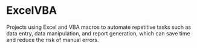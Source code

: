 # ExcelVBA
Projects using Excel and  VBA macros to automate repetitive tasks such as data entry, data manipulation, and report generation, which can save time and reduce the risk of manual errors.
